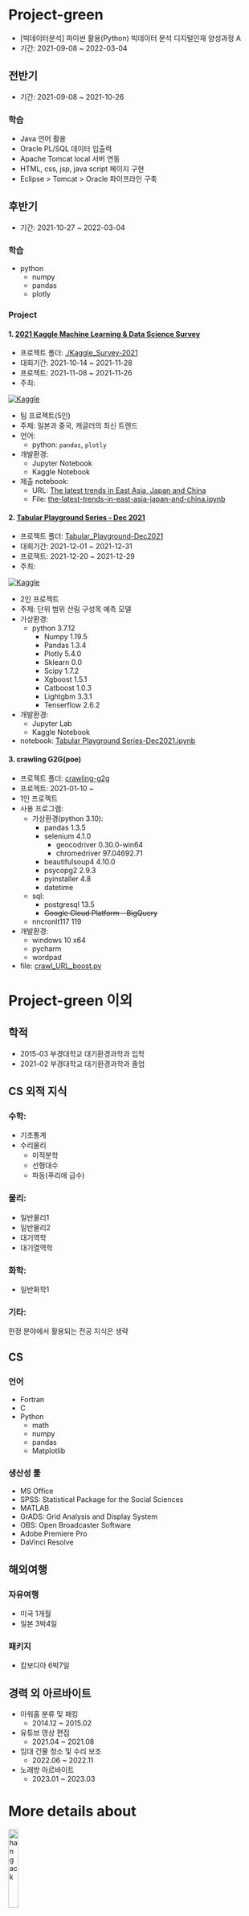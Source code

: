 # Project-green

 - [빅데이터분석] 파이썬 활용(Python) 빅데이터 분석 디지털인재 양성과정 A
 - 기간: 2021-09-08 ~ 2022-03-04

## 전반기
 - 기간: 2021-09-08 ~ 2021-10-26

### 학습
 - Java 언어 활용
 - Oracle PL/SQL 데이터 입출력
 - Apache Tomcat local 서버 연동
 - HTML, css, jsp, java script 페이지 구현
 - Eclipse > Tomcat > Oracle 파이프라인 구축

## 후반기
 - 기간: 2021-10-27 ~ 2022-03-04

### 학습
 - python
   - numpy
   - pandas
   - plotly

### Project

#### 1. [2021 Kaggle Machine Learning & Data Science Survey](https://www.kaggle.com/c/kaggle-survey-2021)

 - 프로젝트 폴더: [./Kaggle_Survey-2021](https://github.com/hangack/project-green/tree/main/Kaggle_Survey-2021)
 - 대회기간: 2021-10-14 ~ 2021-11-28
 - 프로젝트: 2021-11-08 ~ 2021-11-26
 - 주최: 

[![Kaggle](https://www.kaggle.com/static/images/site-logo.png)](https://www.kaggle.com/)
 - 팀 프로젝트(5인)
 - 주제: 일본과 중국, 캐글러의 최신 트렌드
 - 언어:
   - python: `pandas`, `plotly`
 - 개발환경:
   - Jupyter Notebook
   - Kaggle Notebook
 - 제출 notebook:
   - URL: [The latest trends in East Asia, Japan and China](https://www.kaggle.com/kwdoku145/the-latest-trends-in-east-asia-japan-and-china)
   - File: [the-latest-trends-in-east-asia-japan-and-china.ipynb](https://github.com/hangack/project-green/blob/main/Kaggle_Survey-2021/notebook/the-latest-trends-in-east-asia-japan-and-china.ipynb)


#### 2. [Tabular Playground Series - Dec 2021](https://www.kaggle.com/c/tabular-playground-series-dec-2021)

 - 프로젝트 폴더: [Tabular_Playground-Dec2021](https://github.com/hangack/project-green/tree/main/Tabular_Playground-Dec2021)
 - 대회기간: 2021-12-01 ~ 2021-12-31
 - 프로젝트: 2021-12-20 ~ 2021-12-29
 - 주최: 

[![Kaggle](https://www.kaggle.com/static/images/site-logo.png)](https://www.kaggle.com/)
 - 2인 프로젝트
 - 주제: 단위 범위 산림 구성목 예측 모델
 - 가상환경:
   - python 3.7.12
     - Numpy 1.19.5
     - Pandas 1.3.4
     - Plotly 5.4.0
     - Sklearn 0.0
     - Scipy 1.7.2
     - Xgboost 1.5.1
     - Catboost 1.0.3
     - Lightgbm 3.3.1
     - Tenserflow 2.6.2
 - 개발환경:
   - Jupyter Lab
   - Kaggle Notebook
 - notebook: [Tabular Playground Series-Dec2021.ipynb](https://github.com/hangack/project-green/blob/main/Tabular_Playground-Dec2021/source/Tabular%20Playground%20Series-Dec2021.ipynb)


#### 3. crawling G2G(poe)

 - 프로젝트 폴더: [crawling-g2g](https://github.com/hangack/project-green/tree/main/crawling-g2g)
 - 프로젝트: 2021-01-10 ~ 
 - 1인 프로젝트
 - 사용 프로그램:
   - 가상환경(python 3.10):
     - pandas 1.3.5
     - selenium 4.1.0
       - geocodriver 0.30.0-win64
       - chromedriver 97.04692.71
     - beautifulsoup4 4.10.0
     - psycopg2 2.9.3
     - pyinstaller 4.8
     - datetime
   - sql:
     - postgresql 13.5
     - ~~Google Cloud Platform - BigQuery~~
   - nncronlt117 119
 - 개발환경:
   - windows 10 x64
   - pycharm
   - wordpad
 - file: [crawl_URL_boost.py](https://github.com/hangack/project-green/blob/main/crawl-g2g/source/crawl_URL_boost.py)


# Project-green 이외

## 학적

 - 2015-03 부경대학교 대기환경과학과 입학
 - 2021-02 부경대학교 대기환경과학과 졸업

## CS 외적 지식

### 수학: 
 - 기초통계
 - 수리물리
   - 미적분학
   - 선형대수
   - 파동(푸리에 급수)

### 물리:
 - 일반물리1
 - 일반물리2
 - 대기역학
 - 대기열역학

### 화학:
 - 일반화학1

### 기타:

한정 분야에서 활용되는 전공 지식은 생략


## CS

### 언어
 - Fortran
 - C
 - Python
   - math
   - numpy
   - pandas
   - Matplotlib

### 생산성 툴
 - MS Office
 - SPSS: Statistical Package for the Social Sciences
 - MATLAB
 - GrADS: Grid Analysis and Display System
 - OBS: Open Broadcaster Software
 - Adobe Premiere Pro
 - DaVinci Resolve


## 해외여행

### 자유여행
 - 미국 1개월
 - 일본 3박4일

### 패키지
 - 캄보디아 6박7일


## 경력 외 아르바이트
 - 아워홈 분류 및 패킹
   - 2014.12 ~ 2015.02
 - 유튜브 영상 편집 
   - 2021.04 ~ 2021.08
 - 임대 건물 청소 및 수리 보조
   - 2022.06 ~ 2022.11
 - 노래방 아르바이트
   - 2023.01 ~ 2023.03



# More details about
<a href="https://hangack.github.io/about/"><img src="https://hangack.github.io/img/logo.png" alt="hangack" width="20%"></a>
